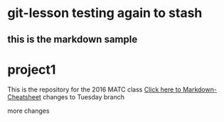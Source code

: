 # git-lesson testing again to stash
## this is the markdown sample
# project1
This is the repository for the 2016 MATC class
[Click here to Markdown-Cheatsheet](https://github.com/adam-p/markdown-here/wiki/Markdown-Cheatsheet "Markdown Cheatsheet")
changes to Tuesday branch

more changes